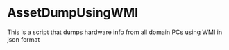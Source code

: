 # AssetDumpUsingWMI
This is a script that dumps hardware info from all domain PCs using WMI in json format
